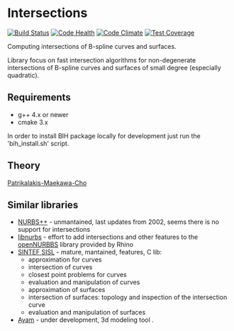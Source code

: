 Intersections
==============

[![Build Status](https://travis-ci.org/GeoMop/Intersections.svg?branch=master)](https://travis-ci.org/GeoMop/Intersections)
[![Code Health](https://landscape.io/github/GeoMop/Intersections/master/landscape.svg?style=flat)](https://landscape.io/github/GeoMop/Intersections/master)
[![Code Climate](https://codeclimate.com/github/GeoMop/Intersections/badges/gpa.svg)](https://codeclimate.com/github/GeoMop/Intersections)
[![Test Coverage](https://codeclimate.com/github/GeoMop/Intersections/badges/coverage.svg)](https://codeclimate.com/github/GeoMop/Intersections/coverage)


Computing intersections of B-spline curves and surfaces.

Library focus on fast intersection algorithms for non-degenerate intersections of B-spline curves and surfaces
of small degree (especially quadratic). 

Requirements
------------

* g++ 4.x or newer
* cmake 3.x

In order to install BIH package locally for development just run the 'bih_install.sh' script.

Theory
------
[Patrikalakis-Maekawa-Cho](http://web.mit.edu/hyperbook/Patrikalakis-Maekawa-Cho/mathe.html)


Similar libraries
-----------------

- [NURBS++](http://libnurbs.sourceforge.net/old/documentation.shtml) - unmantained, last updates from 2002, seems there is no support for intersections
- [libnurbs](https://sourceforge.net/projects/libnurbs/) - effort to add intersections and other features to the [openNURBBS](https://www.rhino3d.com/opennurbs)
  library provided by Rhino
- [SINTEF SISL](https://www.sintef.no/sisl) - mature, mantained, features, C lib:
    - approximation for curves
    - intersection of curves
    - closest point problems for curves
    - evaluation and manipulation of curves
    - approximation of surfaces
    - intersection of surfaces: topology and inspection of the intersection curve
    - evaluation and manipulation of surfaces
- [Ayam](http://ayam.sourceforge.net/) - under development, 3d modeling tool
   .

